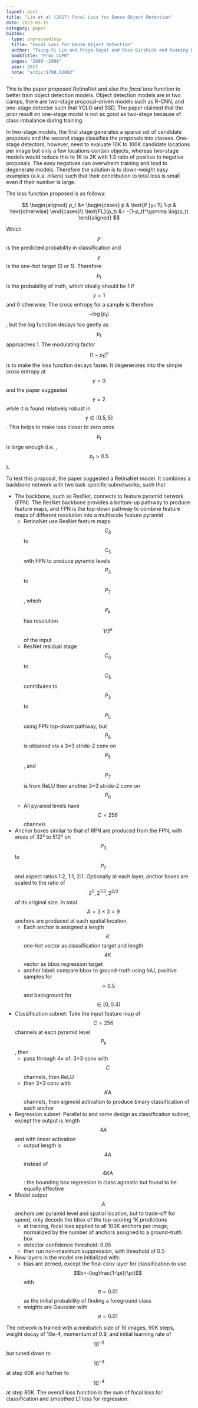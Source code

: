 ```yaml
---
layout: post
title: "Lin et al (2017) Focal Loss for Dense Object Detection"
date: 2023-03-15
category: paper
bibtex:
  type: inproceedings
  title: "Focal Loss for Dense Object Detection"
  author: "Tsung-Yi Lin and Priya Goyal and Ross Girshick and Kaiming He and Piotr Dollar"
  booktitle: "Proc CVPR"
  pages: "2980--2988"
  year: 2017
  note: "arXiv:1708.02002"
---
```


This is the paper proposed RetinaNet and also the *focal loss* function to
better train object detection models. Object detection models are in two camps,
there are two-stage proposal-driven models such as R-CNN, and one-stage
detector such that YOLO and SSD. The paper claimed that the prior result on
one-stage model is not as good as two-stage because of class imbalance during
training.

In two-stage models, the first stage generates a sparse set of candidate
proposals and the second stage classifies the proposals into classes. One-stage
detectors, however, need to evaluate 10K to 100K candidate locations per image
but only a few locations contain objects, whereas two-stage models would reduce
this to 1K to 2K with 1:3 ratio of positive to negative proposals. The easy
negatives can overwhelm training and lead to degenerate models. Therefore the
solution is to down-weight easy examples (a.k.a. *inliers*) such that their
contribution to total loss is small even if their number is large.

The loss function proposed is as follows:

$$
\begin{aligned}
p_t &= \begin{cases}
    p & \text{if }y=1\\
    1-p & \text{otherwise}
\end{cases}\\
\text{FL}(p_t) &= -(1-p_t)^\gamma \log(p_t)
\end{aligned}
$$

Which $$p$$ is the predicted probability in classification and $$y$$ is the
one-hot target (0 or 1). Therefore $$p_t$$ is the probability of truth, which
ideally should be 1 if $$y=1$$ and 0 otherwise. The cross entropy for a sample
is therefore $$-\log(p_t)$$, but the log function decays too gently as $$p_t$$
approaches 1. The modulating factor $$(1-p_t)^\gamma$$ is to make the loss
function decays faster. It degenerates into the simple cross entropy at
$$\gamma=0$$ and the paper suggested $$\gamma=2$$ while it is found relatively
robust in $$\gamma\in[0.5,5]$$. This helps to make loss closer to zero once
$$p_t$$ is large enough (i.e. ,$$p_t>0.5$$).

To test this proposal, the paper suggested a RetinaNet model. It combines a
backbone network with two task-specific subnetworks, such that:

- The backbone, such as ResNet, connects to feature pyramid network (FPN). The
  ResNet backbone provides a bottom-up pathway to produce feature maps, and FPN
  is the top-down pathway to combine feature maps of different resolution into a
  multiscale feature pyramid
  - RetinaNet use ResNet feature maps $$C_3$$ to $$C_5$$ with FPN to produce
    pyramid levels $$P_3$$ to $$P_7$$, which $$P_k$$ has resolution $$1/2^k$$
    of the input
  - ResNet residual stage $$C_3$$ to $$C_5$$ contributes to $$P_3$$ to $$P_5$$
    using FPN top-down pathway; but $$P_6$$ is obtained via a 3×3 stride-2 conv
    on $$P_5$$, and $$P_7$$ is from ReLU then another 3×3 stride-2 conv on
    $$P_6$$
  - All pyramid levels have $$C=256$$ channels
- Anchor boxes similar to that of RPN are produced from the FPN, with areas of
  32² to 512² on $$P_3$$ to $$P_7$$ and aspect ratios 1:2, 1:1, 2:1. Optionally
  at each layer, anchor boxes are scaled to the ratio of
  $$2^0, 2^{1/3}, 2^{2/3}$$ of its original size. In total $$A=3\times 3=9$$
  anchors are produced at each spatial location.
  - Each anchor is assigned a length $$K$$ one-hot vector as classification
    target and length $$4K$$ vector as bbox regression target
  - anchor label: compare bbox to ground-truth using IoU, positive samples for
    $$>0.5$$ and background for $$\in[0,0.4)$$
- Classification subnet: Take the input feature map of $$C=256$$ channels at
  each pyramid level $$P_k$$, then
  - pass through 4× of: 3×3 conv with $$C$$ channels, then ReLU
  - then 3×3 conv with $$KA$$ channels, then sigmoid activation to produce
    binary classification of each anchor
- Regression subnet: Parallel to and same design as classification subnet,
  except the output is length $$4A$$ and with linear activation
  - output length is $$4A$$ instead of $$4KA$$: the bounding box regression is
    class agnostic but found to be equally effective
- Model output $$A$$ anchors per pyramid level and spatial location, but to
  trade-off for speed, only decode the bbox of the top-scoring 1K predictions
  - at training, focal loss applied to all 100K anchors per image, normalized by
    the number of anchors assigned to a ground-truth box
  - detector confidence threshold: 0.05
  - then run non-maximum suppression, with threshold of 0.5
- New layers in the model are initialized with:
  - bias are zeroed, except the final conv layer for classification to use
    $$b=-\log\frac{1-\pi}{\pi}$$ with $$\pi=0.01$$ as the initial probability
    of finding a foreground class
  - weights are Gaussian with $$\sigma=0.01$$

The network is trained with a minibatch size of 16 images, 90K steps, weight
decay of 10e-4, momentum of 0.9, and initial learning rate of $$10^{-2}$$ but
tuned down to $$10^{-3}$$ at step 60K and further to $$10^{-4}$$ at step 80K.
The overall loss function is the sum of focal loss for classification and
smoothed L1 loss for regression.
